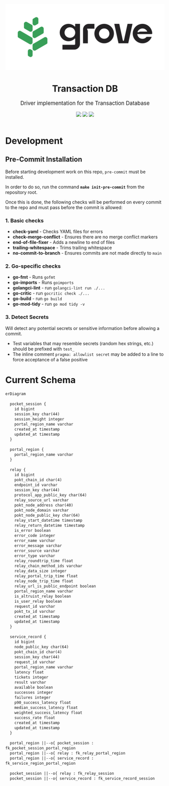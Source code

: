 <div align="center">
    <img src=".github/grove_logo.png" alt="Grove logo" width="600"/>
    <!-- TODO Rename header -->
    <h1>Transaction DB</h1>
    <big>Driver implementation for the Transaction Database</big>
    <div>
    <br/>
        <a href="https://github.com/pokt-foundation/transaction-db/pulse"><img src="https://img.shields.io/github/last-commit/pokt-foundation/transaction-db.svg"/></a>
        <a href="https://github.com/pokt-foundation/transaction-db/pulls"><img src="https://img.shields.io/github/issues-pr/pokt-foundation/transaction-db.svg"/></a>
        <a href="https://github.com/pokt-foundation/transaction-db/issues"><img src="https://img.shields.io/github/issues-closed/pokt-foundation/transaction-db.svg"/></a>
    </div>
</div>
<br/>

  <!-- TODO Update the nelow section with development instructions (leave the pre-commit section in place) -->

# Development

## Pre-Commit Installation

Before starting development work on this repo, `pre-commit` must be installed.

In order to do so, run the command **`make init-pre-commit`** from the repository root.

Once this is done, the following checks will be performed on every commit to the repo and must pass before the commit is allowed:

### 1. Basic checks

- **check-yaml** - Checks YAML files for errors
- **check-merge-conflict** - Ensures there are no merge conflict markers
- **end-of-file-fixer** - Adds a newline to end of files
- **trailing-whitespace** - Trims trailing whitespace
- **no-commit-to-branch** - Ensures commits are not made directly to `main`

### 2. Go-specific checks

- **go-fmt** - Runs `gofmt`
- **go-imports** - Runs `goimports`
- **golangci-lint** - run `golangci-lint run ./...`
- **go-critic** - run `gocritic check ./...`
- **go-build** - run `go build`
- **go-mod-tidy** - run `go mod tidy -v`

### 3. Detect Secrets

Will detect any potential secrets or sensitive information before allowing a commit.

- Test variables that may resemble secrets (random hex strings, etc.) should be prefixed with `test_`
- The inline comment `pragma: allowlist secret` may be added to a line to force acceptance of a false positive

# Current Schema

```mermaid
erDiagram

  pocket_session {
    id bigint
    session_key char(44)
    session_height integer
    portal_region_name varchar
    created_at timestamp
    updated_at timestamp
  }

  portal_region {
    portal_region_name varchar
  }

  relay {
    id bigint
    pokt_chain_id char(4)
    endpoint_id varchar
    session_key char(44)
    protocol_app_public_key char(64)
    relay_source_url varchar
    pokt_node_address char(40)
    pokt_node_domain varchar
    pokt_node_public_key char(64)
    relay_start_datetime timestamp
    relay_return_datetime timestamp
    is_error boolean
    error_code integer
    error_name varchar
    error_message varchar
    error_source varchar
    error_type varchar
    relay_roundtrip_time float
    relay_chain_method_ids varchar
    relay_data_size integer
    relay_portal_trip_time float
    relay_node_trip_time float
    relay_url_is_public_endpoint boolean
    portal_region_name varchar
    is_altruist_relay boolean
    is_user_relay boolean
    request_id varchar
    pokt_tx_id varchar
    created_at timestamp
    updated_at timestamp
  }

  service_record {
    id bigint
    node_public_key char(64)
    pokt_chain_id char(4)
    session_key char(44)
    request_id varchar
    portal_region_name varchar
    latency float
    tickets integer
    result varchar
    available boolean
    successes integer
    failures integer
    p90_success_latency float
    median_success_latency float
    weighted_success_latency float
    success_rate float
    created_at timestamp
    updated_at timestamp
  }

  portal_region ||--o{ pocket_session : fk_pocket_session_portal_region
  portal_region ||--o{ relay : fk_relay_portal_region
  portal_region ||--o{ service_record : fk_service_region_portal_region

  pocket_session ||--o{ relay : fk_relay_session
  pocket_session ||--o{ service_record : fk_service_record_session
```
